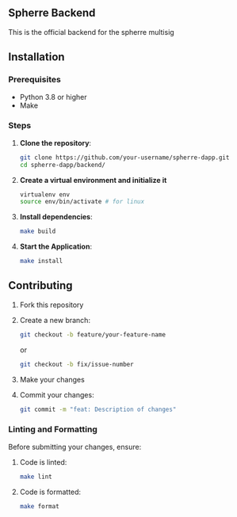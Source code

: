 ## Spherre Backend
This is the official backend for the spherre multisig

## Installation

### Prerequisites

- Python 3.8 or higher
- Make

### Steps
1. **Clone the repository**:
    ```bash
    git clone https://github.com/your-username/spherre-dapp.git
    cd spherre-dapp/backend/
    ```
3. **Create a virtual environment and initialize it**
    ```bash
    virtualenv env
    source env/bin/activate # for linux
    ```
2. **Install dependencies**:
    ```bash
    make build
    ```
3. **Start the Application**:
    ```bash
    make install
    ```

## Contributing
1. Fork this repository
2. Create a new branch:
   ```bash
   git checkout -b feature/your-feature-name
   ```
   or 
   ```bash
   git checkout -b fix/issue-number
   ```


3. Make your changes

4. Commit your changes:
    ```bash
   git commit -m "feat: Description of changes"
   ```

### Linting and Formatting
Before submitting your changes, ensure:

1. Code is linted:

   ```bash
   make lint
   ```

2. Code is formatted:

   ```bash
   make format
   ```